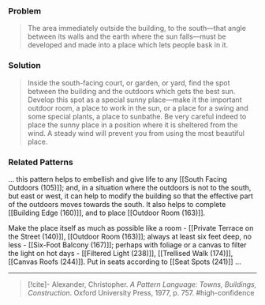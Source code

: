 ### Problem
>The area immediately outside the building, to the south—that angle between its walls and the earth where the sun falls—must be developed and made into a place which lets people bask in it.

### Solution
>Inside the south-facing court, or garden, or yard, find the spot between the building and the outdoors which gets the best sun. Develop this spot as a special sunny place—make it the important outdoor room, a place to work in the sun, or a place for a swing and some special plants, a place to sunbathe. Be very careful indeed to place the sunny place in a position where it is sheltered from the wind. A steady wind will prevent you from using the most beautiful place.

### Related Patterns
... this pattern helps to embellish and give life to any [[South Facing Outdoors (105)]]; and, in a situation where the outdoors is not to the south, but east or west, it can help to modify the building so that the effective part of the outdoors moves towards the south. It also helps to complete [[Building Edge (160)]], and to place [[Outdoor Room (163)]].

Make the place itself as much as possible like a room - [[Private Terrace on the Street (140)]], [[Outdoor Room (163)]]; always at least six feet deep, no less - [[Six-Foot Balcony (167)]]; perhaps with foliage or a canvas to filter the light on hot days - [[Filtered Light (238)]], [[Trellised Walk (174)]], [[Canvas Roofs (244)]]. Put in seats according to [[Seat Spots (241)]] ...

---
> [!cite]- Alexander, Christopher. _A Pattern Language: Towns, Buildings, Construction_. Oxford University Press, 1977, p. 757.
> #high-confidence 